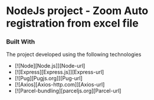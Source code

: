 # NodeJs project - Zoom Auto registration from excel file

### Built With

The project developed using the following technologies 

* [![Node][Node.js]][Node-url]
* [![Express][Express.js]][Express-url]
* [![Pug][Pugjs.org]][Pug-url]
* [![Axios][Axios-http.com]][Axios-url]
* [![Parcel-bundling][parceljs.org][Parcel-url]



